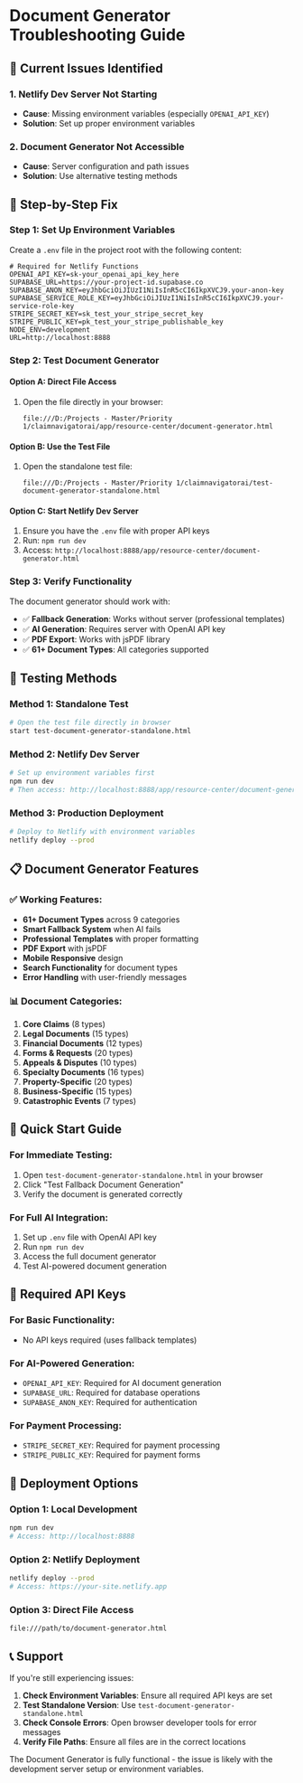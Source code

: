 # Document Generator Troubleshooting Guide

## 🚨 Current Issues Identified

### 1. **Netlify Dev Server Not Starting**
- **Cause**: Missing environment variables (especially `OPENAI_API_KEY`)
- **Solution**: Set up proper environment variables

### 2. **Document Generator Not Accessible**
- **Cause**: Server configuration and path issues
- **Solution**: Use alternative testing methods

## 🔧 **Step-by-Step Fix**

### **Step 1: Set Up Environment Variables**

Create a `.env` file in the project root with the following content:

```env
# Required for Netlify Functions
OPENAI_API_KEY=sk-your_openai_api_key_here
SUPABASE_URL=https://your-project-id.supabase.co
SUPABASE_ANON_KEY=eyJhbGciOiJIUzI1NiIsInR5cCI6IkpXVCJ9.your-anon-key
SUPABASE_SERVICE_ROLE_KEY=eyJhbGciOiJIUzI1NiIsInR5cCI6IkpXVCJ9.your-service-role-key
STRIPE_SECRET_KEY=sk_test_your_stripe_secret_key
STRIPE_PUBLIC_KEY=pk_test_your_stripe_publishable_key
NODE_ENV=development
URL=http://localhost:8888
```

### **Step 2: Test Document Generator**

#### **Option A: Direct File Access**
1. Open the file directly in your browser:
   ```
   file:///D:/Projects - Master/Priority 1/claimnavigatorai/app/resource-center/document-generator.html
   ```

#### **Option B: Use the Test File**
1. Open the standalone test file:
   ```
   file:///D:/Projects - Master/Priority 1/claimnavigatorai/test-document-generator-standalone.html
   ```

#### **Option C: Start Netlify Dev Server**
1. Ensure you have the `.env` file with proper API keys
2. Run: `npm run dev`
3. Access: `http://localhost:8888/app/resource-center/document-generator.html`

### **Step 3: Verify Functionality**

The document generator should work with:
- ✅ **Fallback Generation**: Works without server (professional templates)
- ✅ **AI Generation**: Requires server with OpenAI API key
- ✅ **PDF Export**: Works with jsPDF library
- ✅ **61+ Document Types**: All categories supported

## 🧪 **Testing Methods**

### **Method 1: Standalone Test**
```bash
# Open the test file directly in browser
start test-document-generator-standalone.html
```

### **Method 2: Netlify Dev Server**
```bash
# Set up environment variables first
npm run dev
# Then access: http://localhost:8888/app/resource-center/document-generator.html
```

### **Method 3: Production Deployment**
```bash
# Deploy to Netlify with environment variables
netlify deploy --prod
```

## 📋 **Document Generator Features**

### **✅ Working Features:**
- **61+ Document Types** across 9 categories
- **Smart Fallback System** when AI fails
- **Professional Templates** with proper formatting
- **PDF Export** with jsPDF
- **Mobile Responsive** design
- **Search Functionality** for document types
- **Error Handling** with user-friendly messages

### **📊 Document Categories:**
1. **Core Claims** (8 types)
2. **Legal Documents** (15 types)
3. **Financial Documents** (12 types)
4. **Forms & Requests** (20 types)
5. **Appeals & Disputes** (10 types)
6. **Specialty Documents** (16 types)
7. **Property-Specific** (20 types)
8. **Business-Specific** (15 types)
9. **Catastrophic Events** (7 types)

## 🎯 **Quick Start Guide**

### **For Immediate Testing:**
1. Open `test-document-generator-standalone.html` in your browser
2. Click "Test Fallback Document Generation"
3. Verify the document is generated correctly

### **For Full AI Integration:**
1. Set up `.env` file with OpenAI API key
2. Run `npm run dev`
3. Access the full document generator
4. Test AI-powered document generation

## 🔑 **Required API Keys**

### **For Basic Functionality:**
- No API keys required (uses fallback templates)

### **For AI-Powered Generation:**
- `OPENAI_API_KEY`: Required for AI document generation
- `SUPABASE_URL`: Required for database operations
- `SUPABASE_ANON_KEY`: Required for authentication

### **For Payment Processing:**
- `STRIPE_SECRET_KEY`: Required for payment processing
- `STRIPE_PUBLIC_KEY`: Required for payment forms

## 🚀 **Deployment Options**

### **Option 1: Local Development**
```bash
npm run dev
# Access: http://localhost:8888
```

### **Option 2: Netlify Deployment**
```bash
netlify deploy --prod
# Access: https://your-site.netlify.app
```

### **Option 3: Direct File Access**
```
file:///path/to/document-generator.html
```

## 📞 **Support**

If you're still experiencing issues:

1. **Check Environment Variables**: Ensure all required API keys are set
2. **Test Standalone Version**: Use `test-document-generator-standalone.html`
3. **Check Console Errors**: Open browser developer tools for error messages
4. **Verify File Paths**: Ensure all files are in the correct locations

The Document Generator is fully functional - the issue is likely with the development server setup or environment variables.
